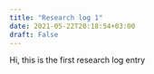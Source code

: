 ```yaml
---
title: "Research log 1"
date: 2021-05-22T20:18:54+03:00
draft: False
---
```


Hi, this is the first research log entry



